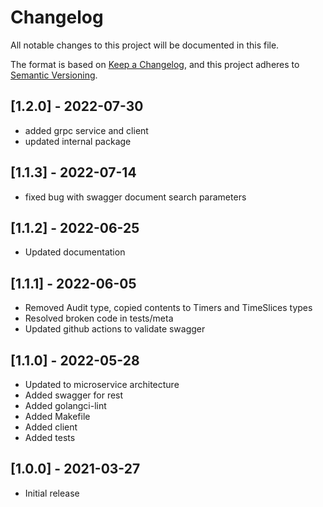 # Changelog

All notable changes to this project will be documented in this file.

The format is based on [Keep a Changelog](https://keepachangelog.com/en/1.0.0/),
and this project adheres to [Semantic Versioning](https://semver.org/spec/v2.0.0.html).

## [1.2.0] - 2022-07-30

- added grpc service and client
- updated internal package

## [1.1.3] - 2022-07-14

- fixed bug with swagger document search parameters

## [1.1.2] - 2022-06-25

- Updated documentation

## [1.1.1] - 2022-06-05

- Removed Audit type, copied contents to Timers and TimeSlices types
- Resolved broken code in tests/meta
- Updated github actions to validate swagger

## [1.1.0] - 2022-05-28

- Updated to microservice architecture
- Added swagger for rest
- Added golangci-lint
- Added Makefile
- Added client
- Added tests

## [1.0.0] - 2021-03-27

- Initial release
